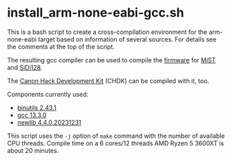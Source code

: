 install_arm-none-eabi-gcc.sh
============================

This is a bash script to create a cross-compilation environment for the arm-none-eabi target based on information of several sources. For details see the comments at the top of the script.

The resulting gcc compiler can be used to compile the [firmware](https://github.com/mist-devel/mist-firmware) for [MiST](https://github.com/mist-devel/mist-board/wiki) and [SiDi128](https://github.com/ManuFerHi/SiDi-FPGA/wiki).

The [Canon Hack Development Kit](https://chdk.fandom.com/wiki/CHDK) (CHDK) can be compiled with it, too.

Components currently used:
* [binutils 2.43.1](https://ftp.gnu.org/gnu/binutils/)
* [gcc 13.3.0](https://ftp.gnu.org/gnu/gcc/)
* [newlib 4.4.0.20231231](https://sourceware.org/pub/newlib/)

This script uses the `-j` option of `make` command with the number of available CPU threads. Compile time on a 6 cores/12 threads AMD Ryzen 5 3600XT is about 20 minutes.
